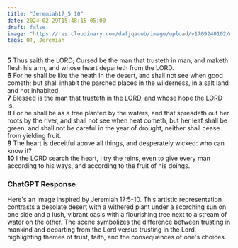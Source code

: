 ```yaml
---
title: "Jeremiah17_5 10"
date: 2024-02-29T15:48:15-05:00
draft: false
image: "https://res.cloudinary.com/dafjqauwb/image/upload/v1709240102/matt419/Jeremiah/17_5-10_idf92k.webp"
tags: OT, Jeremiah
---
```

**5** Thus saith the LORD; Cursed be the man that trusteth in man, and maketh flesh his arm, and whose heart departeth from the LORD.  
**6** For he shall be like the heath in the desert, and shall not see when good cometh; but shall inhabit the parched places in the wilderness, in a salt land and not inhabited.  
**7** Blessed is the man that trusteth in the LORD, and whose hope the LORD is.  
**8** For he shall be as a tree planted by the waters, and that spreadeth out her roots by the river, and shall not see when heat cometh, but her leaf shall be green; and shall not be careful in the year of drought, neither shall cease from yielding fruit.  
**9** The heart is deceitful above all things, and desperately wicked: who can know it?  
**10** I the LORD search the heart, I try the reins, even to give every man according to his ways, and according to the fruit of his doings.


### ChatGPT Response
Here's an image inspired by Jeremiah 17:5-10. This artistic representation contrasts a desolate desert with a withered plant under a scorching sun on one side and a lush, vibrant oasis with a flourishing tree next to a stream of water on the other. The scene symbolizes the difference between trusting in mankind and departing from the Lord versus trusting in the Lord, highlighting themes of trust, faith, and the consequences of one's choices.